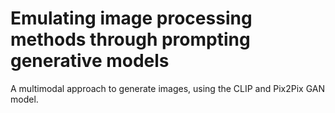 # Emulating image processing methods through prompting generative models

A multimodal approach to generate images, using the CLIP and Pix2Pix GAN model.
